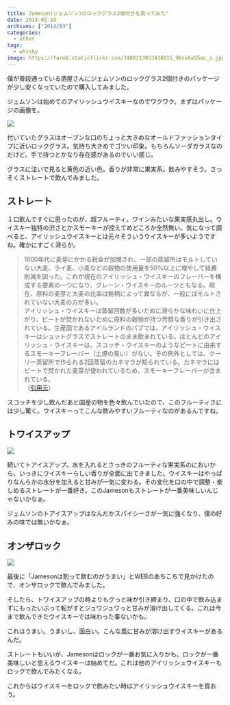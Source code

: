 ```yaml
---
title: Jameson(ジェムソン)のロックグラス2個付きを買ってみた"
date: 2014-03-10
archives: ["2014/03"]
categories:
  - other
tags:
  - whisky
image: https://farm8.staticflickr.com/7408/13033438815_9bceba55ac_z.jpg
---
```

僕が普段通っている酒屋さんにジェムソンのロックグラス2個付きのパッケージが少し安くなっていたので購入してみました。

ジェムソンは始めてのアイリッシュウイスキーなのでワクワク。まずはパッケージの画像を。

![](https://farm4.staticflickr.com/3761/13033548023_323c22737b_z.jpg)

付いていたグラスはオープンな口のちょっと大きめなオールドファッションタイプに近いロックグラス。気持ち大きめでゴツい印象。もちろんソーダガラスなのだけど、手で持つとかなり存在感があるのでいい感じ。

グラスに注いで見ると黄色の近い色。香りが非常に果実系。飲みやすそう。さっそくストレートで飲んでみました。

## ストレート

１口飲んですぐに思ったのが、超フルーティ。ワインみたいな果実感丸出し。ウイスキー独特の渋さとかスモーキーが控えてめどころか全然無い。気になって調べると、アイリッシュウイスキーとは元々そういうウイスキーが多いようですね。確かにすごく滑らか。

> 1800年代に麦芽にかかる税金が加増され、一部の蒸留所はモルトしていない大麦、ライ麦、小麦などの穀物の使用量を50%以上に増やして経費削減を図った。これが現在のアイリッシュ・ウイスキーのフレーバーを構成する要素の一つになり、グレーン・ウイスキーのルーツともなる。現在、原料の麦芽と大麦の比率は銘柄によって異なるが、一般にはモルトされていない大麦の方が多い。  
> アイリッシュ・ウイスキーは蒸留回数が多いために滑らかな味わいに仕上がり、ピートが焚かれないために原料の穀物が持つ芳醇な香りが引き出されている。生産国であるアイルランドのパブでは、アイリッシュ・ウイスキーはショットグラスでストレートのまま飲まれている。ほとんどのアイリッシュ・ウイスキーは、スコッチ・ウイスキーのようなピートに由来するスモーキーフレーバー（土煙の臭い）がない。その例外としては、クーリー蒸留所で作られる2回蒸留のカネマラが知られている。カネマラにはピートで焚かれた麦芽が使われているため、スモーキーフレーバーが含まれている。  
> <span class="hosoku">（<a href="//ja.wikipedia.org/wiki/%E3%82%A2%E3%82%A4%E3%83%AA%E3%83%83%E3%82%B7%E3%83%A5%E3%83%BB%E3%82%A6%E3%82%A4%E3%82%B9%E3%82%AD%E3%83%BC" target="_blank" title="アイリッシュ・ウイスキー - Wikipedia">引用元</a>）</span>

スコッチを少し飲んだあと国産の物を色々飲んでいたので、このフルーティさには少し驚く。ウイスキーってこんな飲みやすいフルーティなのがあるんですね。

## トワイスアップ

![](https://farm3.staticflickr.com/2644/13034956544_7a7b713b35_z.jpg)

続いてトアイスアップ。水を入れるとさっきのフルーティな果実系のにおいから、いっきにウイスキーらしい香りが全面に出てきました。ウイスキーはやっぱりなんらかの水分を加えると甘みが一気に変わる。その変化を口の中で調整・楽しめるストレートが一番好き。このJamesonもストレートが一番美味しいんじゃないかなぁ。

ジェムソンのトアイスアップはなんだかスパイシーさが一気に強くなり、僕の好みの味では無いかなぁ。

## オンザロック

![](https://farm8.staticflickr.com/7419/13034607985_5a5cc1ea7e_z.jpg)

最後に「Jamesonは割って飲むのがうまい」とWEBのあちこちで見かけたので、オンザロックで飲んでみました。

そしたら、トワイスアップの時よりもグっと味が引き締まり、口の中で飲み込まずにもったいぶって転がすとジュワジュワっと甘みが溶け出してくる。これは今まで飲んできたウイスキーでは味わった事ないかも。

これはうまい。うまいし、面白い。こんな風に甘みが溶け出すウイスキーがあるんだ。

ストレートもいいが、Jamesonはロックが一番お気に入りかも。ロックが一番美味しいと思えるウイスキーは始めてだ。これは他のアイリッシュウイスキーもロックで飲んでみたくなる。

これからはウイスキーをロックで飲みたい時はアイリッシュウイスキーを買おう。
